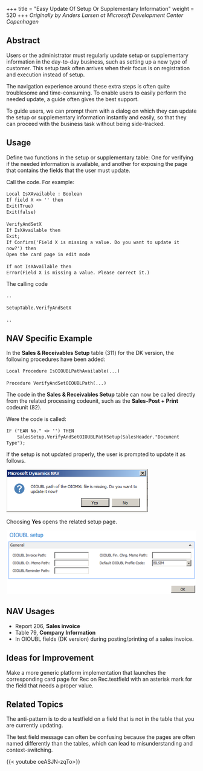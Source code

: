+++
title = "Easy Update Of Setup Or Supplementary Information"
weight = 520
+++
_Originally by Anders Larsen at Microsoft Development Center Copenhagen_

## Abstract

Users or the administrator must regularly update setup or supplementary information in the day-to-day business, such as setting up a new type of customer. This setup task often arrives when their focus is on registration and execution instead of setup.

The navigation experience around these extra steps is often quite troublesome and time-consuming. To enable users to easily perform the needed update, a guide often gives the best support.

To guide users, we can prompt them with a dialog on which they can update the setup or supplementary information instantly and easily, so that they can proceed with the business task without being side-tracked. 

## Usage

Define two functions in the setup or supplementary table: One for verifying if the needed information is available, and another for exposing the page that contains the fields that the user must update.

Call the code. For example:
```
Local IsXAvailable : Boolean   
If field X <> '' then   
Exit(True)  
Exit(false)  
  
VerifyAndSetX  
If IsXAvailable then  
Exit;  
If Confirm('Field X is missing a value. Do you want to update it now?') then  
Open the card page in edit mode  
  
If not IsXAvailable then  
Error(Field X is missing a value. Please correct it.)
```

The calling code

```
..

SetupTable.VerifyAndSetX

..
```
## NAV Specific Example

In the **Sales & Receivables Setup** table (311) for the DK version, the following procedures have been added:

```al
Local Procedure IsOIOUBLPathAvailable(...)

Procedure VerifyAndSetOIOUBLPath(...)
```

The code in the **Sales & Receivables Setup** table can now be called directly from the related processing codeunit, such as the **Sales-Post + Print** codeunit (82).

Were the code is called:

```al
IF ("EAN No." <> '') THEN
    SalesSetup.VerifyAndSetOIOUBLPathSetup(SalesHeader."Document Type");
```

If the setup is not updated properly, the user is prompted to update it as follows.

[![ ][image0]][anchor0]

Choosing **Yes** opens the related setup page.

[![ ][image1]][anchor1]

## NAV Usages

* Report 206, **Sales invoice**
* Table 79, **Company Information**
* In OIOUBL fields (DK version) during posting/printing of a sales invoice.

## Ideas for Improvement

Make a more generic platform implementation that launches the corresponding card page for Rec on Rec.testfield with an asterisk mark for the field that needs a proper value.

## Related Topics

The anti-pattern is to do a testfield on a field that is not in the table that you are currently updating.

The test field message can often be confusing because the pages are often named differently than the tables, which can lead to misunderstanding and context-switching.

{{< youtube oeASJN-zqTo>}}



[anchor0]: 0654.easy-update-1.png
[anchor1]: 4024.easy-update-2.png
[anchor2]: https://www.youtube.com/watch?v=oeASJN-zqTo&list=PLhZ3P-LY7CqmVszuvtJLujFyHpsVN0U_w&index=18


[image0]: 0654.easy-update-1.png
[image1]: 4024.easy-update-2.png
